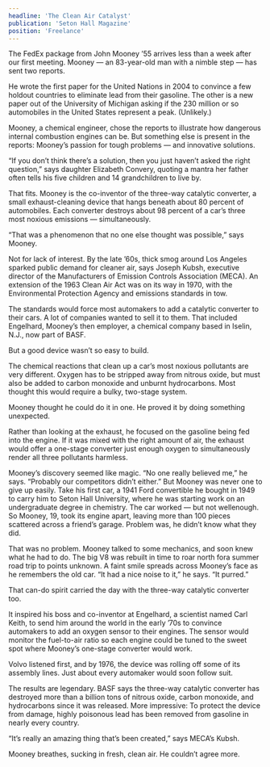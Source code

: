 ```yaml
---
headline: 'The Clean Air Catalyst'
publication: 'Seton Hall Magazine'
position: 'Freelance'
---
```


The FedEx package from John Mooney ’55 arrives less than a week after our
first meeting. Mooney — an 83-year-old man with a nimble step — has sent
two reports.

He wrote the first paper for the United Nations in 2004 to convince a few
holdout countries to eliminate lead from their gasoline. The other is a
new paper out of the University of Michigan asking if the 230 million or
so automobiles in the United States represent a peak. (Unlikely.)

Mooney, a chemical engineer, chose the reports to illustrate how
dangerous internal combustion engines can be. But something else is
present in the reports: Mooney’s passion for tough problems — and
innovative solutions.

“If you don’t think there’s a solution, then you just haven’t asked the
right question,” says daughter Elizabeth Convery, quoting a mantra her
father often tells his five children and 14 grandchildren to live by.

That fits. Mooney is the co-inventor of the three-way catalytic converter,
a small exhaust-cleaning device that hangs beneath about 80 percent of
automobiles. Each converter destroys about 98 percent of a car’s three
most noxious emissions — simultaneously.

“That was a phenomenon that no one else thought was possible,” says
Mooney.

Not for lack of interest. By the late ’60s, thick smog around Los Angeles
sparked public demand for cleaner air, says Joseph Kubsh, executive
director of the Manufacturers of Emission Controls Association (MECA). An
extension of the 1963 Clean Air Act was on its way in 1970, with the
Environmental Protection Agency and emissions standards in tow.

The standards would force most automakers to add a catalytic converter to
their cars. A lot of companies wanted to sell it to them. That included
Engelhard, Mooney’s then employer, a chemical company based in Iselin,
N.J., now part of BASF.

But a good device wasn’t so easy to build.

The chemical reactions that clean up a car’s most noxious pollutants are
very different. Oxygen has to be stripped away from nitrous oxide, but
must also be added to carbon monoxide and unburnt hydrocarbons. Most
thought this would require a bulky, two-stage system.

Mooney thought he could do it in one. He proved it by doing something
unexpected.

Rather than looking at the exhaust, he focused on the gasoline being fed
into the engine. If it was mixed with the right amount of air, the exhaust
would offer a one-stage converter just enough oxygen to simultaneously
render all three pollutants harmless.

Mooney’s discovery seemed like magic. “No one really believed me,” he
says. “Probably our competitors didn’t either.” But Mooney was never one
to give up easily. Take his first car, a 1941 Ford convertible he bought
in 1949 to carry him to Seton Hall University, where he was starting work
on an undergraduate degree in chemistry. The car worked — but not
wellenough. So Mooney, 19, took its engine apart, leaving more than 100
pieces scattered across a friend’s garage. Problem was, he didn’t know
what they did.

That was no problem. Mooney talked to some mechanics, and soon knew what
he had to do. The big V8 was rebuilt in time to roar north fora summer
road trip to points unknown. A faint smile spreads across Mooney’s face as
he remembers the old car. “It had a nice noise to it,” he says. “It
purred.”

That can-do spirit carried the day with the three-way catalytic converter
too.

It inspired his boss and co-inventor at Engelhard, a scientist named Carl
Keith, to send him around the world in the early ’70s to convince
automakers to add an oxygen sensor to their engines. The sensor would
monitor the fuel-to-air ratio so each engine could be tuned to the sweet
spot where Mooney’s one-stage converter would work.

Volvo listened first, and by 1976, the device was rolling off some of its
assembly lines. Just about every automaker would soon follow suit.

The results are legendary. BASF says the three-way catalytic converter has
destroyed more than a billion tons of nitrous oxide, carbon monoxide, and
hydrocarbons since it was released. More impressive: To protect the device
from damage, highly poisonous lead has been removed from gasoline in
nearly every country.

“It’s really an amazing thing that’s been created,” says MECA’s Kubsh.

Mooney breathes, sucking in fresh, clean air. He couldn’t agree more.
